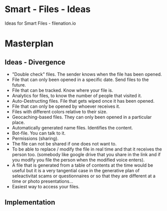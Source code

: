 # Smart - Files - Ideas

Ideas for Smart Files - filenation.io

# Masterplan
## Ideas - Divergence
* "Double check" files. The sender knows when the file has been opened.
* File that can only been opened in a specific date. Send files to the future.
* File that can be tracked. Know where your file is.
* Analytics for files, to know the number of people that visited it.
* Auto-Destructing files. File that gets wiped once it has been opened.
* File that can only be opened by whoever receives it.
* Files with different colors relative to their size.
* Geocaching-based files. They can only been opened in a particular place.
* Automatically generated name files. Identifies the content.
* Bot-file. You can talk to it.
* Permissions (sharing).
* The file can not be shared if one does not want to.
* To be able to replace / modify the file in real time and that it receives the person too. (somebody like google drive that you share in the link and if you modify you file the person when the modified voice enters).
* A file that is generated from a table of contents at the time would be useful but it is a very tangential case in the generative plan of seleactivitat scams or questionnaires or so that they are different at a time or photo presentations...
* Easiest way to access your files.



## Implementation

